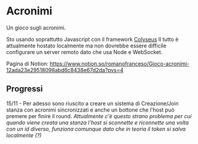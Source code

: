 # Acronimi
Un gioco sugli acronimi.

Sto usando soprattutto Javascript con il framework [Colyseus](https://colyseus.io/)
Il tutto è attualmente hostato localmente ma non dovrebbe essere difficile configurare un server remoto dato che usa Node e WebSocket.

Pagina di Notion:
https://www.notion.so/romanofranceso/Gioco-acronimi-12ada23e29518098abd6c8438e67d2da?pvs=4

## Progressi
15/11 - Per adesso sono riuscito a creare un sistema di Creazione/Join stanza con acronimi sincronizzati e anche un bottone che l'host può premere per finire il round.
_Attualmente c'è questo strano problema per cui quando viene creata una stanza l'host si sconnette e riconnette una volta con un id diverso, funziona comunque dato che in teoria il token si salva localmente (?)_